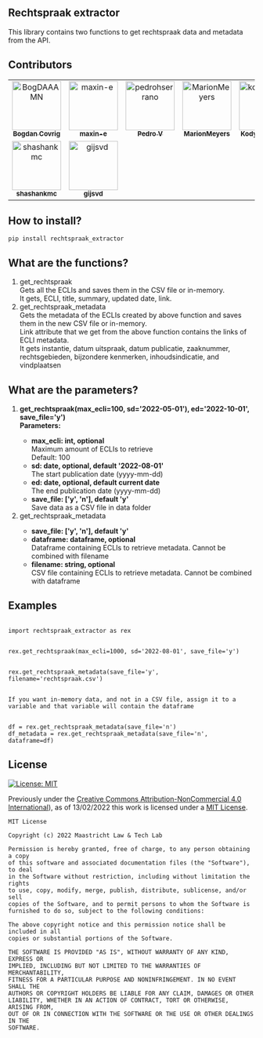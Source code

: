 ## Rechtspraak extractor
This library contains two functions to get rechtspraak data and metadata from the API.

## Contributors

<!-- readme: contributors,gijsvd -start -->
<table>
<tr>
    <td align="center">
        <a href="https://github.com/BogDAAAMN">
            <img src="https://avatars.githubusercontent.com/u/22895284?v=4" width="100;" alt="BogDAAAMN"/>
            <br />
            <sub><b>Bogdan Covrig</b></sub>
        </a>
    </td>
    <td align="center">
        <a href="https://github.com/maxin-e">
            <img src="https://avatars.githubusercontent.com/u/15159137?v=4" width="100;" alt="maxin-e"/>
            <br />
            <sub><b>maxin-e</b></sub>
        </a>
    </td>
    <td align="center">
        <a href="https://github.com/pedrohserrano">
            <img src="https://avatars.githubusercontent.com/u/12054964?v=4" width="100;" alt="pedrohserrano"/>
            <br />
            <sub><b>Pedro V</b></sub>
        </a>
    </td>
    <td align="center">
        <a href="https://github.com/MarionMeyers">
            <img src="https://avatars.githubusercontent.com/u/23552499?v=4" width="100;" alt="MarionMeyers"/>
            <br />
            <sub><b>MarionMeyers</b></sub>
        </a>
    </td>
    <td align="center">
        <a href="https://github.com/kodymoodley">
            <img src="https://avatars.githubusercontent.com/u/13569029?v=4" width="100;" alt="kodymoodley"/>
            <br />
            <sub><b>Kody Moodley</b></sub>
        </a>
    </td>
    <td align="center">
        <a href="https://github.com/jaspersnel">
            <img src="https://avatars.githubusercontent.com/u/7067980?v=4" width="100;" alt="jaspersnel"/>
            <br />
            <sub><b>Jasper Snel</b></sub>
        </a>
    </td>
    <td align="center">
        <a href="https://github.com/pranavnbapat">
            <img src="https://avatars.githubusercontent.com/u/7271334?v=4" width="100;" alt="pranavnbapat"/>
            <br />
            <sub><b>Pranav Bapat</b></sub>
        </a>
    </td>
</tr>
<tr>
    <td align="center">
        <a href="https://github.com/shashankmc">
            <img src="https://avatars.githubusercontent.com/u/3445114?v=4" width="100;" alt="shashankmc"/>
            <br />
            <sub><b>shashankmc</b></sub>
        </a>
    </td>
    <td align="center">
        <a href="https://github.com/gijsvd">
            <img src="https://avatars.githubusercontent.com/u/31765316?v=4" width="100;" alt="gijsvd"/>
            <br />
            <sub><b>gijsvd</b></sub>
        </a>
    </td>
</tr>
</table>
<!-- readme: contributors,gijsvd -end -->

## How to install?
<code>pip install rechtspraak_extractor</code>

## What are the functions?
<ol>
    <li>get_rechtspraak</li>
    Gets all the ECLIs and saves them in the CSV file or in-memory.
    <br>It gets, ECLI, title, summary, updated date, link.
    <li>get_rechtspraak_metadata</li>
    Gets the metadata of the ECLIs created by above function and saves them in the new CSV file or in-memory.
    <br>Link attribute that we get from the above function contains the links of ECLI metadata.
    <br>It gets instantie, datum uitspraak, datum publicatie, zaaknummer, rechtsgebieden, bijzondere kenmerken, 
    inhoudsindicatie, and vindplaatsen
</ol>

## What are the parameters?
<ol>
    <li><strong>get_rechtspraak(max_ecli=100, sd='2022-05-01'), ed='2022-10-01', save_file='y')</strong></li>
    <strong>Parameters:</strong>    
    <ul>
        <li><strong>max_ecli: int, optional</strong></li>
        Maximum amount of ECLIs to retrieve
        <br>Default: 100
        <li><strong>sd: date, optional, default '2022-08-01'</strong></li>
        The start publication date (yyyy-mm-dd)
        <li><strong>ed: date, optional, default current date</strong></li>
        The end publication date (yyyy-mm-dd)
        <li><strong>save_file: ['y', 'n'], default 'y'</strong></li>
        Save data as a CSV file in data folder
    </ul>
    <li>get_rechtspraak_metadata</li>
    <ul>
        <li><strong>save_file: ['y', 'n'], default 'y'</strong></li>
        <li><strong>dataframe: dataframe, optional</strong></li>
        Dataframe containing ECLIs to retrieve metadata. Cannot be combined with filename
        <li><strong>filename: string, optional</strong></li>
        CSV file containing ECLIs to retrieve metadata. Cannot be combined with dataframe
    </ul>
</ol>

## Examples
<code>
import rechtspraak_extractor as rex<br><br>
rex.get_rechtspraak(max_ecli=1000, sd='2022-08-01', save_file='y')<br><br>
rex.get_rechtspraak_metadata(save_file='y', filename='rechtspraak.csv')<br><br>
If you want in-memory data, and not in a CSV file, assign it to a variable and that variable will contain the dataframe
<br>
df = rex.get_rechtspraak_metadata(save_file='n')
df_metadata = rex.get_rechtspraak_metadata(save_file='n', dataframe=df)
</code>


## License
[![License: MIT](https://img.shields.io/badge/License-MIT-green.svg)](https://opensource.org/licenses/MIT)

Previously under the [Creative Commons Attribution-NonCommercial 4.0 International](https://creativecommons.org/licenses/by-nc/4.0/legalcode.en)), as of 13/02/2022 this work is licensed under a [MIT License](https://opensource.org/licenses/MIT).
```
MIT License

Copyright (c) 2022 Maastricht Law & Tech Lab

Permission is hereby granted, free of charge, to any person obtaining a copy
of this software and associated documentation files (the "Software"), to deal
in the Software without restriction, including without limitation the rights
to use, copy, modify, merge, publish, distribute, sublicense, and/or sell
copies of the Software, and to permit persons to whom the Software is
furnished to do so, subject to the following conditions:

The above copyright notice and this permission notice shall be included in all
copies or substantial portions of the Software.

THE SOFTWARE IS PROVIDED "AS IS", WITHOUT WARRANTY OF ANY KIND, EXPRESS OR
IMPLIED, INCLUDING BUT NOT LIMITED TO THE WARRANTIES OF MERCHANTABILITY,
FITNESS FOR A PARTICULAR PURPOSE AND NONINFRINGEMENT. IN NO EVENT SHALL THE
AUTHORS OR COPYRIGHT HOLDERS BE LIABLE FOR ANY CLAIM, DAMAGES OR OTHER
LIABILITY, WHETHER IN AN ACTION OF CONTRACT, TORT OR OTHERWISE, ARISING FROM,
OUT OF OR IN CONNECTION WITH THE SOFTWARE OR THE USE OR OTHER DEALINGS IN THE
SOFTWARE.
```